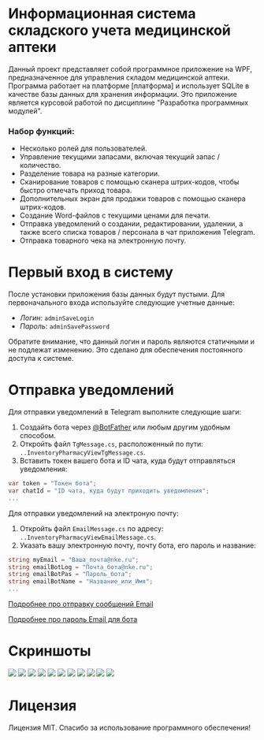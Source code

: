 # Информационная система складского учета медицинской аптеки

Данный проект представляет собой программное приложение на WPF, предназначенное для управления складом медицинской аптеки. Программа работает на платформе [платформа] и использует SQLite в качестве базы данных для хранения информации. Это приложение является курсовой работой по дисциплине "Разработка программных модулей".

### Набор функций:
- Несколько ролей для пользователей.
- Управление текущими запасами, включая текущий запас / количество.
- Разделение товара на разные категории.
- Сканирование товаров с помощью сканера штрих-кодов, чтобы быстро отмечать приход товара.
- Дополнительных экран для продажи товаров с помощью сканера штрих-кодов.
- Создание Word-файлов с текущими ценами для печати.
- Отправка уведомлений о создании, редактировании, удалении, а также всего списка товаров / персонала в чат приложения Telegram.
- Отправка товарного чека на электронную почту.


# Первый вход в систему

После установки приложения базы данных будут пустыми. Для первоначального входа используйте следующие учетные данные:
- *Логин*: `adminSaveLogin`
- *Пароль*: `adminSavePassword`

Обратите внимание, что данный логин и пароль являются статичными и не подлежат изменению. Это сделано для обеспечения постоянного доступа к системе.

# Отправка уведомлений

Для отправки уведомлений в Telegram выполните следующие шаги:

1. Создайть бота через [@BotFather](https://t.me/botfather) или любым другим удобным способом.
2. Откройть файл `TgMessage.cs`, расположенный по пути: `..InventoryPharmacyViewTgMessage.cs`.
3. Вставить токен вашего бота и ID чата, куда будут отправляться уведомления:
```C#
var token = "Токен бота";
var chatId = "ID чата, куда будут приходить уведомления";
...
```

Для отправки уведомлений на электроную почту:
1. Откройть файл `EmailMessage.cs` по адресу: `..InventoryPharmacyViewEmailMessage.cs`.
2. Указать вашу электронную почту, почту бота, его пароль и название:
``` C#
string myEmail = "Ваша_почта@nke.ru";
string emailBotLog = "Почта_бота@nke.ru";
string emailBotPas = "Пароль_бота";
string emailBotName = "Название_или_Имя";
...
```
[Подробнее про отправку сообщений Email](https://www.youtube.com/watch?v=pN66IETYU8k&t=130s)

[Подробнее про пароль Email для бота](https://www.youtube.com/watch?v=BFTCVC33qhQ&t=374s)

# Скриншоты
![](Screenshots/Screenshot_1.png)
![](Screenshots/Screenshot_2.png)
![](Screenshots/Screenshot_3.png)
![](Screenshots/Screenshot_4.png)
![](Screenshots/Screenshot_5.png)
![](Screenshots/Screenshot_6.png)
![](Screenshots/Screenshot_7.png)
![](Screenshots/Screenshot_8.png)
![](Screenshots/Screenshot_9.png)
![](Screenshots/Screenshot_10.png)
![](Screenshots/Screenshot_15.png)

# Лицензия
Лицензия MIT. Спасибо за использование программного обеспечения!
